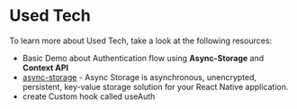 # Used Tech

To learn more about Used Tech, take a look at the following resources:

- Basic Demo about Authentication flow using **Async-Storage** and **Context API**
- [async-storage](https://react-native-async-storage.github.io/async-storage/) - Async Storage is asynchronous, unencrypted, persistent, key-value storage solution for your React Native application.
- create Custom hook called useAuth

